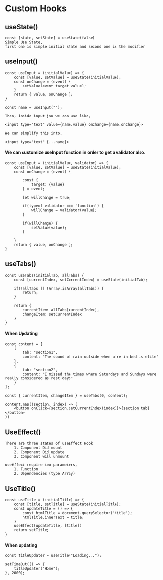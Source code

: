 # Custom Hooks

## useState()

    const [state, setState] = useState(false)
    Simple Use State,
    first one is simple initial state and second one is the modifier

## useInput()

    const useInput = (initialValue) => {
        const [value, setValue] = useState(initialValue);
        const onChange = (event) {
            setValue(event.target.value);
        }
        return { value, onChange };
    }

    const name = useInput("");

    Then, inside input jsx we can use like,

    <input type="text" value={name.value} onChange={name.onChange}>

    We can simplify this into,

    <input type="text" {...name}>

#### We can customize useInput function in order to get a validator also.

    const useInput = (initialValue, validator) => {
        const [value, setValue] = useState(initialValue);
        const onChange = (event) {

            const {
                target: {value}
            } = event;

            let willChange = true;

            if(typeof validator === 'function') {
                willChange = validator(value);
            }

            if(willChange) {
                setValue(value);
            }

        }
        return { value, onChange };
    }

## useTabs()

    const useTabs(initialTab, allTabs) {
        const [currentIndex, setCurrentIndex] = useState(initialTab);

        if(!allTabs || !Array.isArray(allTabs)) {
            return;
        }

        return {
            currentItem: allTabs[currentIndex],
            changeItem: setCurrentIndex
        }
    }

#### When Updating

    const content = [
        {
            tab: "section1",
            content: "The sound of rain outside when u're in bed is elite"
        },
        {
            tab: "section2",
            content: "I missed the times where Saturdays and Sundays were really considered as rest days"
        }
    ];

    const { currentItem, changeItem } = useTabs(0, content);

    content.map((section, index) => (
        <button onClick={section.setCurrentIndex(index)}>{section.tab}</button>
    ))

## UseEffect()

    There are three states of useEffect Hook
        1. Component Did mount
        2. Component Did update
        3. Component will unmount

    useEffect require two parameters,
        1. Function
        2. Dependencies (type Array)

## UseTitle()

    const useTitle = (initialTitle) => {
        const [title, setTitle] = useState(initialTitle);
        const updateTitle = () => {
            const htmlTitle = document.querySelector('title');
            htmlTitle.innerText = title;
        }
        useEffect(updateTitle, [title])
        return setTitle;
    }

#### When updating

    const titleUpdater = useTitle("Loading...");

    setTimeOut(() => {
        titleUpdater("Home");
    }, 2000);
